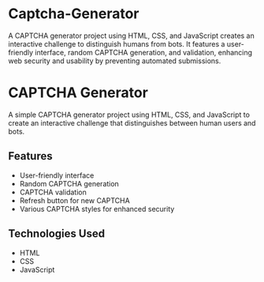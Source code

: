 # Captcha-Generator
A CAPTCHA generator project using HTML, CSS, and JavaScript creates an interactive challenge to distinguish humans from bots. It features a user-friendly interface, random CAPTCHA generation, and validation, enhancing web security and usability by preventing automated submissions.
# CAPTCHA Generator

A simple CAPTCHA generator project using HTML, CSS, and JavaScript to create an interactive challenge that distinguishes between human users and bots.

## Features

- User-friendly interface
- Random CAPTCHA generation
- CAPTCHA validation
- Refresh button for new CAPTCHA
- Various CAPTCHA styles for enhanced security

## Technologies Used

- HTML
- CSS
- JavaScript
